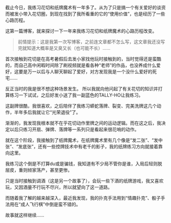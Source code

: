 截止今日，我练习花切和纸牌魔术有一年多了。从为了只是搞一个有关爱好的谈资而被发小带入花切圈，到现在找到了我所看重的它的“使用价值”，也是经历了一些心路历程。  
  
这第一篇博客，就来探讨一下一年来我练习花切和纸牌魔术的心路历程改变。  
  
>前情提示：这是我第一次写博客，之前连文章都不怎么写，这文章我还没写完就知道大概率是又臭又长（也可能不长）……  
  
首次接触到花切是在高考暑假后去发小家找他玩时接触到的，当时觉得还是蛮酷的，而自己高中闲暇时间除了刷视频就是看各种“老师”的作品，也没养成什么爱好，这要是万一以后与人聊天聊起了爱好，对方发现我是一个没什么爱好的死宅……  

反正当时的我是很不想这种场景发生。  所以我就向他问起了有关花切的知识并打算练习一下试试，之后好发小送了我一副蓝色的TALLY-HO让我练习。  
  
这副牌很酷，我很喜欢，之后陪伴了我练习蟒蛇落牌、裂变、完美洗牌这几个动作，半年多后我就让它“光荣退役”了。  
  
渐渐的，我发现我根本就不在乎花切动作里牌之间的运动逻辑。而在这之后，我决定以后只练习开扇、弹牌、落牌等一系列只是看起来很花哨的动作。  
  
就在这个阶段，我接触到了纸牌魔术，在纸牌魔术里有几个像是“发二张”、“发中张”、“发底张”，还有一些控牌技术中有老千的影子，我的纸牌练习方向就接着靠向这里。  
  
我练习这个倒是不打算du或是骗钱，我知道有不少局不管你是谁，入局后轻则脱层皮，重则倾家荡产，甚至更惨。  
  
只是当时接触到调酒（这是另一个故事了），会玩一些下酒的纸牌游戏，我又喜欢玩，又因酒量不行玩不尽兴，所以就望向了这一道路。  
  
而随着我了解的越来越深入，最近我发现，我的扑克手法用到“情趣扑克”、骰子手法用在“成人飞行棋”中倒是蛮不错的。  
  
故事就这样继续……